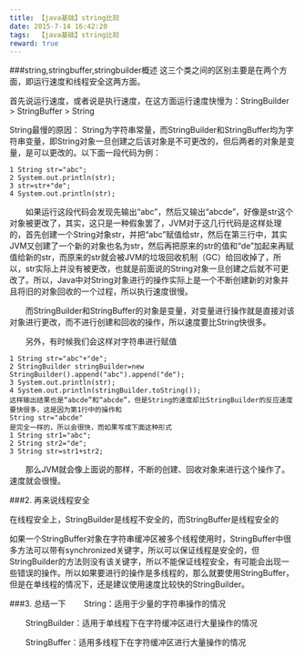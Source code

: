 ```yaml
---
title: 【java基础】string比较
date: 2015-7-14 16:42:20
tags:  【java基础】string比较
reward: true
---
```



###string,stringbuffer,stringbuilder概述
这三个类之间的区别主要是在两个方面，即运行速度和线程安全这两方面。

<!--more-->
首先说运行速度，或者说是执行速度，在这方面运行速度快慢为：StringBuilder > StringBuffer > String
 >
String最慢的原因：
String为字符串常量，而StringBuilder和StringBuffer均为字符串变量，即String对象一旦创建之后该对象是不可更改的，但后两者的对象是变量，是可以更改的。以下面一段代码为例：


	1 String str="abc";
	2 System.out.println(str);
	3 str=str+"de";
	4 System.out.println(str);
 

　　如果运行这段代码会发现先输出“abc”，然后又输出“abcde”，好像是str这个对象被更改了，其实，这只是一种假象罢了，JVM对于这几行代码是这样处理的，首先创建一个String对象str，并把“abc”赋值给str，然后在第三行中，其实JVM又创建了一个新的对象也名为str，然后再把原来的str的值和“de”加起来再赋值给新的str，而原来的str就会被JVM的垃圾回收机制（GC）给回收掉了，所以，str实际上并没有被更改，也就是前面说的String对象一旦创建之后就不可更改了。所以，Java中对String对象进行的操作实际上是一个不断创建新的对象并且将旧的对象回收的一个过程，所以执行速度很慢。

　　而StringBuilder和StringBuffer的对象是变量，对变量进行操作就是直接对该对象进行更改，而不进行创建和回收的操作，所以速度要比String快很多。

　　另外，有时候我们会这样对字符串进行赋值

	1 String str="abc"+"de";
	2 StringBuilder stringBuilder=new StringBuilder().append("abc").append("de");
	3 System.out.println(str);
	4 System.out.println(stringBuilder.toString());
	这样输出结果也是“abcde”和“abcde”，但是String的速度却比StringBuilder的反应速度要快很多，这是因为第1行中的操作和
	String str="abcde"
	是完全一样的，所以会很快，而如果写成下面这种形式
	1 String str1="abc";
	2 String str2="de";
	3 String str=str1+str2;
　　那么JVM就会像上面说的那样，不断的创建、回收对象来进行这个操作了。速度就会很慢。

###2. 再来说线程安全

在线程安全上，StringBuilder是线程不安全的，而StringBuffer是线程安全的

如果一个StringBuffer对象在字符串缓冲区被多个线程使用时，StringBuffer中很多方法可以带有synchronized关键字，所以可以保证线程是安全的，但StringBuilder的方法则没有该关键字，所以不能保证线程安全，有可能会出现一些错误的操作。所以如果要进行的操作是多线程的，那么就要使用StringBuffer，但是在单线程的情况下，还是建议使用速度比较快的StringBuilder。

###3. 总结一下
　　String：适用于少量的字符串操作的情况

　　StringBuilder：适用于单线程下在字符缓冲区进行大量操作的情况

　　StringBuffer：适用多线程下在字符缓冲区进行大量操作的情况